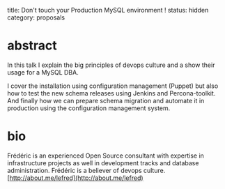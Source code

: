 title: Don't touch your Production MySQL environment ! 
status: hidden
category: proposals

# abstract
In this talk I explain the big principles of devops culture and a show
their usage for a MySQL DBA.

I cover the installation using configuration management (Puppet) but
also how to test the new schema releases using Jenkins and
Percona-toolkit.
And finally how we can prepare schema migration and automate it in
production using the configuration management system.

# bio
Frédéric is an experienced Open Source consultant with expertise in
infrastructure projects as well in development tracks and database
administration. Frédéric is a believer of devops culture.
[http://about.me/lefred](http://about.me/lefred)
